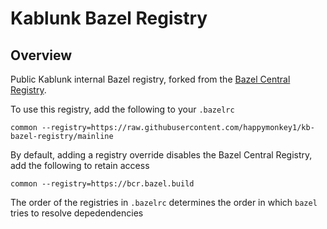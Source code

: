# Kablunk Bazel Registry

## Overview

Public Kablunk internal Bazel registry, forked from the [Bazel Central Registry](https://github.com/bazelbuild/bazel-central-registry).

To use this registry, add the following to your `.bazelrc`
```
common --registry=https://raw.githubusercontent.com/happymonkey1/kb-bazel-registry/mainline
```

By default, adding a registry override disables the Bazel Central Registry, add the following to retain access
```
common --registry=https://bcr.bazel.build
```

The order of the registries in `.bazelrc` determines the order in which `bazel` tries to resolve depedendencies
